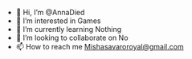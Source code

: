 - 👋 Hi, I’m @AnnaDied
- 👀 I’m interested in Games
- 🌱 I’m currently learning Nothing
- 💞️ I’m looking to collaborate on No
- 📫 How to reach me Mishasavaroroyal@gmail.com

<!---
AnnaDied/AnnaDied is a ✨ special ✨ repository because its `README.md` (this file) appears on your GitHub profile.
You can click the Preview link to take a look at your changes.
--->
